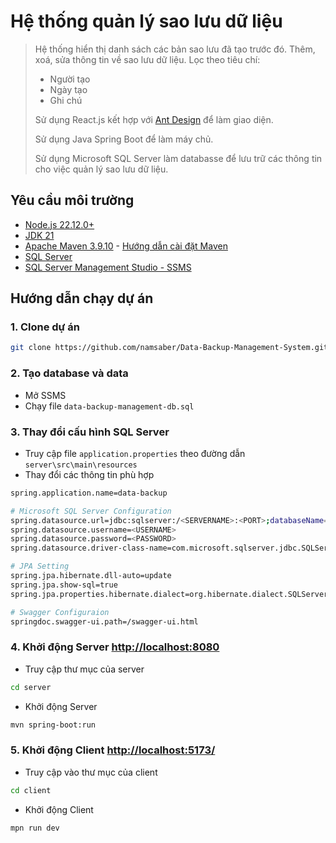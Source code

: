 # Hệ thống quản lý sao lưu dữ liệu

> Hệ thống hiển thị danh sách các bản sao lưu đã tạo trước đó. Thêm, xoá, sửa thông tin về sao lưu dữ liệu. Lọc theo tiêu chí:
> - Người tạo
> - Ngày tạo
> - Ghi chú
> 
> Sử dụng React.js kết hợp với [Ant Design](https://ant.design/) để làm giao diện.
> 
> Sử dụng Java Spring Boot để làm máy chủ.
> 
> Sử dụng Microsoft SQL Server làm databasse để lưu trữ các thông tin cho việc quản lý sao lưu dữ liệu.

## Yêu cầu môi trường

- [Node.js 22.12.0+](https://nodejs.org/en/download)
- [JDK 21](https://www.oracle.com/java/technologies/downloads/#java21)
- [Apache Maven 3.9.10](https://maven.apache.org/download.cgi) - [Hướng dẫn cài đặt Maven](https://phoenixnap.com/kb/install-maven-windows)
- [SQL Server](https://www.youtube.com/redirect?event=video_description&redir_token=QUFFLUhqblZ2eUpFYUpXTUo0TkFKSTJFcXIwOUhrT0Y1QXxBQ3Jtc0tscTV2UXhJellLeXhCR1RqOVRWcDZTckQzMmYxbDloMjhfa3V0SHhGUVVOSFd5UVRrVWZUeEJYN2hZQjQ4REJZV2w4bFRuT2lwbEhycm90ZXYtMDk0NVhJNTJDdllQczdfd2hUQlp1WFYwRTM4OUVBWQ&q=https%3A%2F%2Fgo.microsoft.com%2Ffwlink%2Fp%2F%3Flinkid%3D2215158%26clcid%3D0x409%26culture%3Den-us%26country%3Dus&v=WgEgFF-mVW0)
- [SQL Server Management Studio - SSMS](https://www.youtube.com/redirect?event=video_description&redir_token=QUFFLUhqbFJjT1RuOWtmWk1sbTd0b20zQlE4eVJQVF9KQXxBQ3Jtc0tuYmM2bzlqc1hVTmp4NEFORG0xNDlEX3ZqR19SQzNsY3d5cldTVlhIZXlXN3pLTzFtazVuR0l2V3lPWmZyUm54U2ViMjN2N1FjNEV3aWFQRW4zMGNOMkpwemM3WGtGZXFOYkRXeEZRZzZCMzVPdWNVYw&q=https%3A%2F%2Faka.ms%2Fssms%2F21%2Frelease%2Fvs_SSMS.exe&v=WgEgFF-mVW0)
## Hướng dẫn chạy dự án

### 1. Clone dự án
```bash
git clone https://github.com/namsaber/Data-Backup-Management-System.git
```

### 2. Tạo database và data
- Mở SSMS
- Chạy file `data-backup-management-db.sql`

### 3. Thay đổi cấu hình SQL Server
- Truy cập file `application.properties` theo đường dẫn `server\src\main\resources`
- Thay đổi các thông tin phù hợp
```bash
spring.application.name=data-backup

# Microsoft SQL Server Configuration
spring.datasource.url=jdbc:sqlserver:/<SERVERNAME>:<PORT>;databaseName=DataBackupManagementDB;instance=<INSTANCE>;encrypt=true;trustServerCertificate=true
spring.datasource.username=<USERNAME>
spring.datasource.password=<PASSWORD>
spring.datasource.driver-class-name=com.microsoft.sqlserver.jdbc.SQLServerDriver

# JPA Setting
spring.jpa.hibernate.dll-auto=update
spring.jpa.show-sql=true
spring.jpa.properties.hibernate.dialect=org.hibernate.dialect.SQLServerDialect

# Swagger Configuraion
springdoc.swagger-ui.path=/swagger-ui.html
```

### 4. Khởi động Server [http://localhost:8080](http://localhost:8080/swagger-ui/index.htm)
- Truy cập thư mục của server
```bash
cd server
```
- Khởi động Server
```bash
mvn spring-boot:run
```

### 5. Khởi động Client [http://localhost:5173/](http://localhost:5173/)
- Truy cập vào thư mục của client
```bash
cd client
```
- Khởi động Client
```bash
mpn run dev
```
